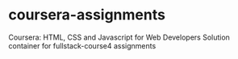 # coursera-assignments
Coursera: HTML, CSS and Javascript for Web Developers
Solution container for fullstack-course4 assignments
